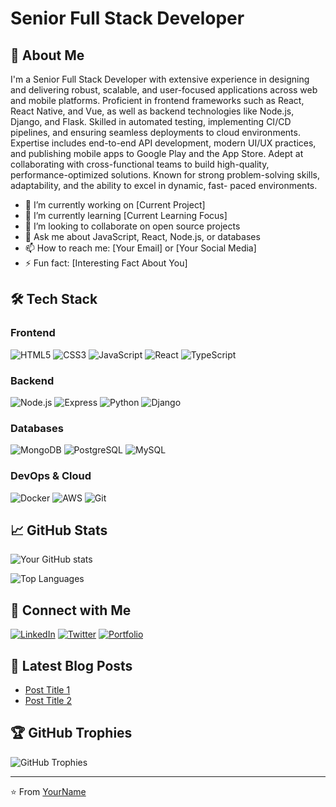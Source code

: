 # Senior Full Stack Developer

## 🚀 About Me

I'm a Senior Full Stack Developer with extensive experience in designing and delivering robust, scalable, and user-focused applications across web and mobile platforms. Proficient in frontend frameworks such as React, React Native, and Vue, as well as backend technologies like Node.js, Django, and Flask. Skilled in automated testing, implementing CI/CD pipelines, and ensuring seamless deployments to cloud environments. Expertise includes end-to-end API development, modern UI/UX practices, and publishing mobile apps to Google Play and the App Store. Adept at collaborating with cross-functional teams to build high-quality, performance-optimized solutions. Known for strong problem-solving skills, adaptability, and the ability to excel in dynamic, fast- paced environments.

- 🔭 I’m currently working on [Current Project]
- 🌱 I’m currently learning [Current Learning Focus]
- 👯 I’m looking to collaborate on open source projects
- 💬 Ask me about JavaScript, React, Node.js, or databases
- 📫 How to reach me: [Your Email] or [Your Social Media]
- ⚡ Fun fact: [Interesting Fact About You]

## 🛠 Tech Stack

### Frontend
![HTML5](https://img.shields.io/badge/HTML5-E34F26?style=for-the-badge&logo=html5&logoColor=white)
![CSS3](https://img.shields.io/badge/CSS3-1572B6?style=for-the-badge&logo=css3&logoColor=white)
![JavaScript](https://img.shields.io/badge/JavaScript-F7DF1E?style=for-the-badge&logo=javascript&logoColor=black)
![React](https://img.shields.io/badge/React-20232A?style=for-the-badge&logo=react&logoColor=61DAFB)
![TypeScript](https://img.shields.io/badge/TypeScript-007ACC?style=for-the-badge&logo=typescript&logoColor=white)

### Backend
![Node.js](https://img.shields.io/badge/Node.js-339933?style=for-the-badge&logo=nodedotjs&logoColor=white)
![Express](https://img.shields.io/badge/Express.js-000000?style=for-the-badge&logo=express&logoColor=white)
![Python](https://img.shields.io/badge/Python-3776AB?style=for-the-badge&logo=python&logoColor=white)
![Django](https://img.shields.io/badge/Django-092E20?style=for-the-badge&logo=django&logoColor=white)

### Databases
![MongoDB](https://img.shields.io/badge/MongoDB-4EA94B?style=for-the-badge&logo=mongodb&logoColor=white)
![PostgreSQL](https://img.shields.io/badge/PostgreSQL-316192?style=for-the-badge&logo=postgresql&logoColor=white)
![MySQL](https://img.shields.io/badge/MySQL-005C84?style=for-the-badge&logo=mysql&logoColor=white)

### DevOps & Cloud
![Docker](https://img.shields.io/badge/Docker-2CA5E0?style=for-the-badge&logo=docker&logoColor=white)
![AWS](https://img.shields.io/badge/AWS-%23FF9900.svg?style=for-the-badge&logo=amazon-aws&logoColor=white)
![Git](https://img.shields.io/badge/GIT-E44C30?style=for-the-badge&logo=git&logoColor=white)

## 📈 GitHub Stats

![Your GitHub stats](https://github-readme-stats.vercel.app/api?username=yourusername&show_icons=true&theme=radical)

![Top Languages](https://github-readme-stats.vercel.app/api/top-langs/?username=yourusername&layout=compact&theme=radical)

## 🔗 Connect with Me

[![LinkedIn](https://img.shields.io/badge/LinkedIn-0077B5?style=for-the-badge&logo=linkedin&logoColor=white)](https://linkedin.com/in/yourprofile)
[![Twitter](https://img.shields.io/badge/Twitter-1DA1F2?style=for-the-badge&logo=twitter&logoColor=white)](https://twitter.com/yourhandle)
[![Portfolio](https://img.shields.io/badge/Portfolio-%23000000.svg?style=for-the-badge&logo=firefox&logoColor=#FF7139)](https://yourportfolio.com)

## 📝 Latest Blog Posts

<!-- BLOG-POST-LIST:START -->
- [Post Title 1](https://yourblog.com/post1)
- [Post Title 2](https://yourblog.com/post2)
<!-- BLOG-POST-LIST:END -->

## 🏆 GitHub Trophies

![GitHub Trophies](https://github-profile-trophy.vercel.app/?username=yourusername&theme=onedark)

---

⭐️ From [YourName](https://github.com/yourusername)
